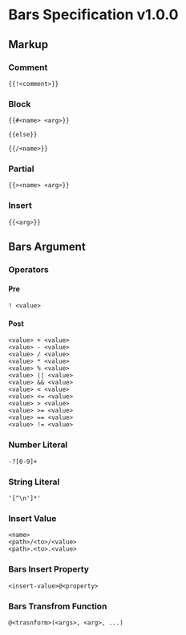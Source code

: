 # Bars Specification v1.0.0

## Markup

### Comment

```bars
{{!<comment>}}
```

### Block

```bars
{{#<name> <arg>}}

{{else}}

{{/<name>}}
```

### Partial

```bars
{{><name> <arg>}}
```

### Insert

```bars
{{<arg>}}
```

## Bars Argument

### Operators

#### Pre

```bars
! <value>
```

#### Post

```bars
<value> + <value>
<value> - <value>
<value> / <value>
<value> * <value>
<value> % <value>
<value> || <value>
<value> && <value>
<value> < <value>
<value> <= <value>
<value> > <value>
<value> >= <value>
<value> == <value>
<value> != <value>
```

### Number Literal

```bars
-?[0-9]+
```

### String Literal

```bars
'[^\n']*'
```

### Insert Value

```bars
<name>
<path>/<to>/<value>
<path>.<to>.<value>
```

### Bars Insert Property

```bars
<insert-value>@<property>
```

### Bars Transfrom Function

```bars
@<trasnform>(<args>, <arg>, ...)
```
